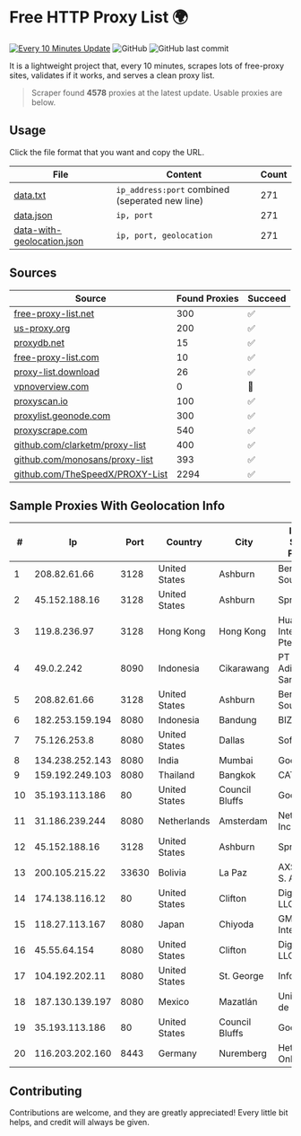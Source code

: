 
# Free HTTP Proxy List 🌍

[![Every 10 Minutes Update](https://github.com/mertguvencli/http-proxy-list/actions/workflows/main.yml/badge.svg?branch=main)](https://github.com/mertguvencli/http-proxy-list/actions/workflows/main.yml)
![GitHub](https://img.shields.io/github/license/mertguvencli/http-proxy-list)
![GitHub last commit](https://img.shields.io/github/last-commit/mertguvencli/http-proxy-list)

It is a lightweight project that, every 10 minutes, scrapes lots of free-proxy sites, validates if it works, and serves a clean proxy list.


> Scraper found **4578** proxies at the latest update. Usable proxies are below.

## Usage

Click the file format that you want and copy the URL.


|File|Content|Count|
|----|-------|-----|
|[data.txt](https://raw.githubusercontent.com/mertguvencli/http-proxy-list/main/proxy-list/data.txt)|`ip_address:port` combined (seperated new line)|271|
|[data.json](https://raw.githubusercontent.com/mertguvencli/http-proxy-list/main/proxy-list/data.json)|`ip, port`|271|
|[data-with-geolocation.json](https://raw.githubusercontent.com/mertguvencli/http-proxy-list/main/proxy-list/data-with-geolocation.json)|`ip, port, geolocation`|271|

## Sources

|Source|Found Proxies|Succeed|
|------|-------------|-------|
|[free-proxy-list.net](https://free-proxy-list.net)|300|✅|
|[us-proxy.org](https://www.us-proxy.org)|200|✅|
|[proxydb.net](http://proxydb.net)|15|✅|
|[free-proxy-list.com](https://free-proxy-list.com/?page=&port=&type%5B%5D=http&type%5B%5D=https&up_time=0&search=Search)|10|✅|
|[proxy-list.download](https://www.proxy-list.download/HTTP)|26|✅|
|[vpnoverview.com](https://vpnoverview.com/privacy/anonymous-browsing/free-proxy-servers)|0|🚫|
|[proxyscan.io](https://www.proxyscan.io)|100|✅|
|[proxylist.geonode.com](https://proxylist.geonode.com/api/proxy-list?limit=300&page=1&sort_by=lastChecked&sort_type=desc&protocols=http,https)|300|✅|
|[proxyscrape.com](https://api.proxyscrape.com/v2/?request=displayproxies&protocol=http&timeout=10000&country=all&ssl=all&anonymity=all)|540|✅|
|[github.com/clarketm/proxy-list](https://raw.githubusercontent.com/clarketm/proxy-list/master/proxy-list-raw.txt)|400|✅|
|[github.com/monosans/proxy-list](https://raw.githubusercontent.com/monosans/proxy-list/main/proxies/http.txt)|393|✅|
|[github.com/TheSpeedX/PROXY-List](https://raw.githubusercontent.com/TheSpeedX/PROXY-List/master/http.txt)|2294|✅|


## Sample Proxies With Geolocation Info

|#|Ip|Port|Country|City|Internet Service Provider|
|-|--|----|-------|----|-------------------------|
|1|208.82.61.66|3128|United States|Ashburn|Bernardi Sounds|
|2|45.152.188.16|3128|United States|Ashburn|Sprint|
|3|119.8.236.97|3128|Hong Kong|Hong Kong|Huawei International Pte. Ltd.|
|4|49.0.2.242|8090|Indonesia|Cikarawang|PT Usaha Adi Sanggoro|
|5|208.82.61.66|3128|United States|Ashburn|Bernardi Sounds|
|6|182.253.159.194|8080|Indonesia|Bandung|BIZNET|
|7|75.126.253.8|8080|United States|Dallas|SoftLayer|
|8|134.238.252.143|8080|India|Mumbai|Google LLC|
|9|159.192.249.103|8080|Thailand|Bangkok|CAT-BB|
|10|35.193.113.186|80|United States|Council Bluffs|Google LLC|
|11|31.186.239.244|8080|Netherlands|Amsterdam|NetSkope Inc|
|12|45.152.188.16|3128|United States|Ashburn|Sprint|
|13|200.105.215.22|33630|Bolivia|La Paz|AXS Bolivia S. A.|
|14|174.138.116.12|80|United States|Clifton|DigitalOcean, LLC|
|15|118.27.113.167|8080|Japan|Chiyoda|GMO Internet, Inc.|
|16|45.55.64.154|8080|United States|Clifton|DigitalOcean, LLC|
|17|104.192.202.11|8080|United States|St. George|InfoWest|
|18|187.130.139.197|8080|Mexico|Mazatlán|Uninet S.A. de C.V.|
|19|35.193.113.186|80|United States|Council Bluffs|Google LLC|
|20|116.203.202.160|8443|Germany|Nuremberg|Hetzner Online GmbH|



## Contributing

Contributions are welcome, and they are greatly appreciated! Every
little bit helps, and credit will always be given.

